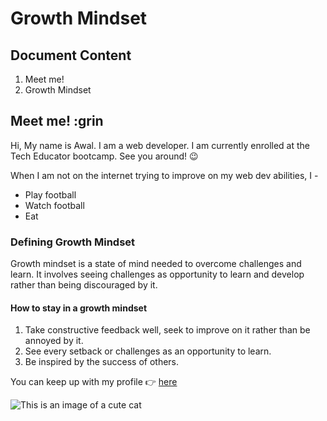 # Growth Mindset

## Document Content

1. Meet me!
2. Growth Mindset

## Meet me! :grin

Hi, My name is Awal. I am a web developer. I am currently enrolled at the Tech Educator bootcamp. See you around! :wink:

When I am not on the internet trying to improve on my web dev abilities, I -

- Play football
- Watch football
- Eat

### Defining Growth Mindset

Growth mindset is a state of mind needed to overcome challenges and learn. It involves seeing challenges as opportunity to learn and develop rather than being discouraged by it.

#### How to stay in a growth mindset

1. Take constructive feedback well, seek to improve on it rather than be annoyed by it.
2. See every setback or challenges as an opportunity to learn.
3. Be inspired by the success of others.

You can keep up with my profile :point_right: [here](https://github.com/Awalamoo7)

![This is an image of a cute cat](https://freesvg.org/img/cute-cat.png)
